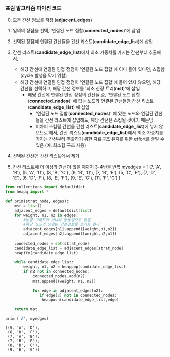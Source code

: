 ### 프림 알고리즘 파이썬 코드
0. 모든 간선 정보를 저장 (**adjacent_edges**)
1. 임의의 정점을 선택, '연결된 노드 집합(**connected_nodes**)'에 삽입
2. 선택된 정점에 연결된 간선들을 간선 리스트(**candidate_edge_list**)에 삽입
3. 간선 리스트(**candidate_edge_list**)에서 최소 가중치를 가지는 간선부터 추출해서,
   - 해당 간선에 연결된 인접 정점이 '연결된 노드 집합'에 이미 들어 있다면, 스킵함(cycle 발생을 막기 위함)
   - 해당 간선에 연결된 인접 정점이 '연결된 노드 집합'에 들어 있지 않으면, 해당 간선을 선택하고, 해당 간선 정보를 '최소 신장 트리(**mst**)'에 삽입
     - 해당 간선에 연결된 인접 정점의 간선들 중, '연결된 노드 집합(**connected_nodes**)' 에 없는 노드와 연결된 간선들만 간선 리스트(**candidate_edge_list**) 에 삽입 
       - '연결된 노드 집합(**connected_nodes**)' 에 있는 노드와 연결된 간선들을 간선 리스트에 삽입해도, 해당 간선은 스킵될 것이기 때문임
       - 어차피 스킵될 간선을 간선 리스트(**candidate_edge_list**)에 넣지 않으므로 해서, 간선 리스트(**candidate_edge_list**)에서 최소 가중치를 가지는 간선부터 추출하기 위한 자료구조 유지를 위한 effort를 줄일 수 있음 (예, 최소힙 구조 사용)
     
     
4. 선택된 간선은 간선 리스트에서 제거
5. 간선 리스트에 더 이상의 간선이 없을 때까지 3-4번을 반복
myedges = [
    (7, 'A', 'B'), (5, 'A', 'D'),
    (8, 'B', 'C'), (9, 'B', 'D'), (7, 'B', 'E'),
    (5, 'C', 'E'),
    (7, 'D', 'E'), (6, 'D', 'F'),
    (8, 'E', 'F'), (9, 'E', 'G'),
    (11, 'F', 'G')
]
```python
from collections import defaultdict
from heapq import *

def prim(strat_node, edges):
    mst = list()
    adjacent_edges = defaultdict(list)
    for weight, n1, n2 in edges:
        #방향 그래프가 아니라 양방향으로 연결
        #해당 노드의 연결된 간선정보를 초기화 한다
        adjacent_edges[n1].append([weight,n1,n2])
        adjacent_edges[n2].append([weight,n2,n1])        
    
    connected_nodes = set(strat_node)
    candidate_edge_list = adjacent_edges[strat_node]
    heapify(candidate_edge_list)
    
    while candidate_edge_list:
        weight, n1, n2 = heappop(candidate_edge_list)
        if n2 not in connected_nodes:
            connected_nodes.add(n2)
            mst.append((weight, n1, n2))
            
            for edge in adjacent_edges[n2]:
               if edge[2] not in connected_nodes:
                heappush(candidate_edge_list,edge)
    
    return mst
```
```python
prim ('A', myedges)
```
```
[(5, 'A', 'D'),
 (6, 'D', 'F'),
 (7, 'A', 'B'),
 (7, 'B', 'E'),
 (8, 'B', 'C'),
 (9, 'E', 'G')]
 ```
